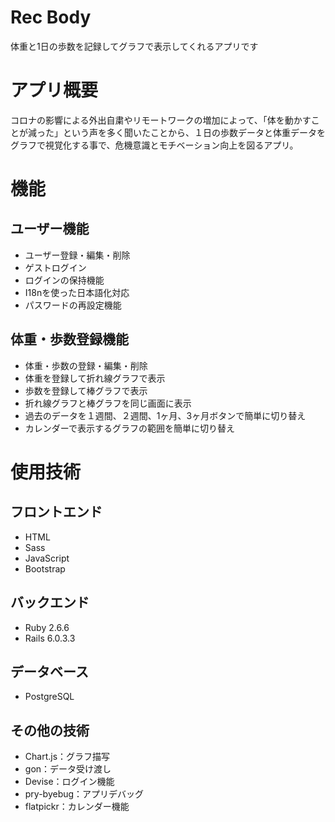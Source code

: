 # Rec Body
体重と1日の歩数を記録してグラフで表示してくれるアプリです

# アプリ概要
コロナの影響による外出自粛やリモートワークの増加によって、「体を動かすことが減った」という声を多く聞いたことから、１日の歩数データと体重データをグラフで視覚化する事で、危機意識とモチベーション向上を図るアプリ。

# 機能
## ユーザー機能
- ユーザー登録・編集・削除
- ゲストログイン
- ログインの保持機能
- I18nを使った日本語化対応
- パスワードの再設定機能

## 体重・歩数登録機能
- 体重・歩数の登録・編集・削除
- 体重を登録して折れ線グラフで表示
- 歩数を登録して棒グラフで表示
- 折れ線グラフと棒グラフを同じ画面に表示
- 過去のデータを１週間、２週間、1ヶ月、3ヶ月ボタンで簡単に切り替え
- カレンダーで表示するグラフの範囲を簡単に切り替え

# 使用技術
## フロントエンド
- HTML
- Sass
- JavaScript
- Bootstrap

## バックエンド
- Ruby 2.6.6
- Rails 6.0.3.3

## データベース
- PostgreSQL

## その他の技術
- Chart.js：グラフ描写
- gon：データ受け渡し
- Devise：ログイン機能
- pry-byebug：アプリデバッグ
- flatpickr：カレンダー機能
